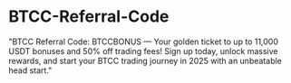# BTCC-Referral-Code
"BTCC Referral Code: BTCCBONUS — Your golden ticket to up to 11,000 USDT bonuses and 50% off trading fees! Sign up today, unlock massive rewards, and start your BTCC trading journey in 2025 with an unbeatable head start."
